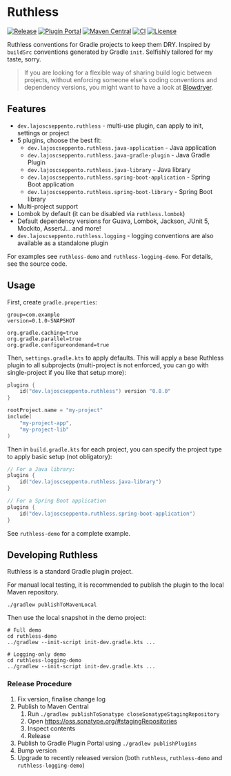 # Ruthless

[![Release](https://img.shields.io/github/v/release/LajosCseppento/ruthless?label=Release)](https://github.com/LajosCseppento/ruthless/releases/latest)
[![Plugin Portal](https://img.shields.io/maven-metadata/v?label=Plugin%20Portal&metadataUrl=https://plugins.gradle.org/m2/dev/lajoscseppento/ruthless/ruthless-plugin/maven-metadata.xml)](https://plugins.gradle.org/plugin/dev.lajoscseppento.ruthless)
[![Maven Central](https://img.shields.io/maven-central/v/dev.lajoscseppento.ruthless/dev.lajoscseppento.ruthless.gradle.plugin.svg?label=Maven%20Central)](https://search.maven.org/search?q=g:%22dev.lajoscseppento.ruthless%22%20AND%20a:%22dev.lajoscseppento.ruthless.gradle.plugin%22)
[![CI](https://github.com/LajosCseppento/ruthless/workflows/CI/badge.svg)](https://github.com/LajosCseppento/ruthless/actions)
[![License](https://img.shields.io/badge/License-Apache%202.0-blue.svg)](https://www.apache.org/licenses/LICENSE-2.0)

Ruthless conventions for Gradle projects to keep them DRY. Inspired by `buildSrc` conventions
generated by Gradle `init`. Selfishly tailored for my taste, sorry.

> If you are looking for a flexible way of sharing build logic between projects, without enforcing
> someone else's coding conventions and dependency versions, you might want to have a look at
> [Blowdryer](https://github.com/diffplug/blowdryer).

## Features

- `dev.lajoscseppento.ruthless` - multi-use plugin, can apply to init, settings or project
- 5 plugins, choose the best fit:
    - `dev.lajoscseppento.ruthless.java-application` - Java application
    - `dev.lajoscseppento.ruthless.java-gradle-plugin` - Java Gradle Plugin
    - `dev.lajoscseppento.ruthless.java-library` - Java library
    - `dev.lajoscseppento.ruthless.spring-boot-application` - Spring Boot application
    - `dev.lajoscseppento.ruthless.spring-boot-library` - Spring Boot library
- Multi-project support
- Lombok by default (it can be disabled via `ruthless.lombok`)
- Default dependency versions for Guava, Lombok, Jackson, JUnit 5, Mockito, AssertJ... and more!
- `dev.lajoscseppento.ruthless.logging` - logging conventions are also available as a standalone plugin

For examples see `ruthless-demo` and `ruthless-logging-demo`. For details, see the source code.

## Usage

First, create `gradle.properties`:

```properties
group=com.example
version=0.1.0-SNAPSHOT

org.gradle.caching=true
org.gradle.parallel=true
org.gradle.configureondemand=true
```

Then, `settings.gradle.kts` to apply defaults. This will apply a base Ruthless plugin to all
subprojects (multi-project is not enforced, you can go with single-project if you like that
setup more):

```kotlin
plugins {
    id("dev.lajoscseppento.ruthless") version "0.8.0"
}

rootProject.name = "my-project"
include(
    "my-project-app",
    "my-project-lib"
)
```

Then in `build.gradle.kts` for each project, you can specify the project type to apply basic
setup (not obligatory):

```kotlin
// For a Java library:
plugins {
    id("dev.lajoscseppento.ruthless.java-library")
}

// For a Spring Boot application
plugins {
    id("dev.lajoscseppento.ruthless.spring-boot-application")
}
```

See `ruthless-demo` for a complete example.

## Developing Ruthless

Ruthless is a standard Gradle plugin project.

For manual local testing, it is recommended to publish the plugin to the local Maven repository.

```shell script
./gradlew publishToMavenLocal
```

Then use the local snapshot in the demo project:

```shell script
# Full demo
cd ruthless-demo
../gradlew --init-script init-dev.gradle.kts ...

# Logging-only demo
cd ruthless-logging-demo
../gradlew --init-script init-dev.gradle.kts ...
```

### Release Procedure

1. Fix version, finalise change log
2. Publish to Maven Central
    1. Run `./gradlew publishToSonatype closeSonatypeStagingRepository`
    2. Open https://oss.sonatype.org/#stagingRepositories
    3. Inspect contents
    4. Release
3. Publish to Gradle Plugin Portal using `./gradlew publishPlugins`
4. Bump version
5. Upgrade to recently released version (both `ruthless`, `ruthless-demo` and  `ruthless-logging-demo`)
